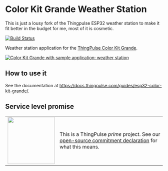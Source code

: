 # Color Kit Grande Weather Station

This is just a lousy fork of the Thingpulse ESP32 weather station to make it fit better in the budget for me, most of it is cosmetic.

[![Build Status](https://github.com/ThingPulse/esp32-weather-station-touch/actions/workflows/main.yml/badge.svg)](https://github.com/ThingPulse/esp32-weather-station-touch/actions/workflows/main.yml)

Weather station application for the [ThingPulse Color Kit Grande](https://thingpulse.com/product/esp32-wifi-color-display-kit-grande/).

[![Color Kit Grande with sample application: weather station](https://thingpulse.com/wp-content/uploads/2022/10/ThingPulse-Color-Kit-Grand-with-sample-application.jpg)](https://thingpulse.com/product/esp32-wifi-color-display-kit-grande/)

## How to use it

See the documentation at https://docs.thingpulse.com/guides/esp32-color-kit-grande/.

## Service level promise

<table><tr><td><img src="https://thingpulse.com/assets/ThingPulse-open-source-prime.png" width="150">
</td><td>This is a ThingPulse <em>prime</em> project. See our <a href="https://thingpulse.com/about/open-source-commitment/">open-source commitment declaration</a> for what this means.</td></tr></table>
